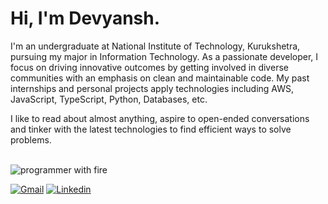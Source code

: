 # Hi, I'm Devyansh.

I'm an undergraduate at National Institute of Technology, Kurukshetra, pursuing my major in Information Technology. As a passionate developer, I focus on driving innovative outcomes by getting involved in diverse communities with an emphasis on clean and maintainable code. My past internships and personal projects apply technologies including AWS, JavaScript, TypeScript, Python, Databases, etc.

I like to read about almost anything, aspire to open-ended conversations and tinker with the latest technologies to find efficient ways to solve problems.
<br><br>

<img src="https://media.giphy.com/media/13HgwGsXF0aiGY/giphy.gif" alt="programmer with fire" >
<br>


[![Gmail](https://img.shields.io/badge/-Gmail-c14438?style=flat&logo=Gmail&logoColor=white)](mailto:schawla333333@gmail.com)
[![Linkedin](https://img.shields.io/badge/-LinkedIn-blue?style=flat&logo=Linkedin&logoColor=white)](https://www.linkedin.com/in/devyanshchawla)
